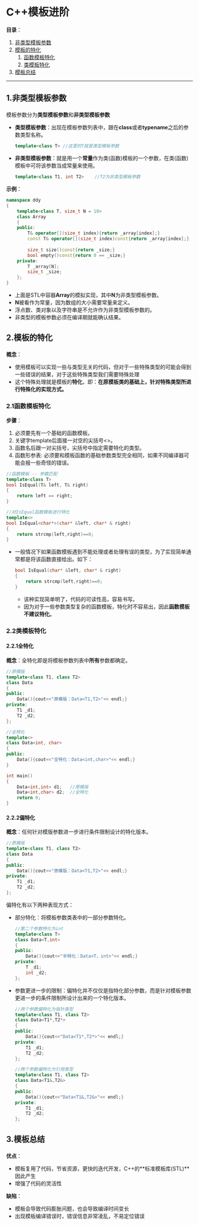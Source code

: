 # C++模板进阶

**目录**：

1. [非类型模板参数](#1.0)
2. [模板的特化](#2.0)
   1. [函数模板特化](#2.1)
   2. [类模板特化](#2.2)
3. [模板总结](#3.0)

---

## 1.非类型模板参数<p id="1.0"></p>

模板参数分为**类型模板参数**和**非类型模板参数**

+ **类型模板参数**：出现在模板参数列表中，跟在**class**或者**typename**之后的参数类型名称。

  ```cpp
  template<class T>	//这里的T就是类型模板参数
  ```

+ **非类型模板参数**：就是用一个**常量**作为类(函数)模板的一个参数，在类(函数)模板中可将该参数当成常量来使用。

  ```cpp
  template<class T1, int T2>	//T2为非类型模板参数 
  ```

**示例**：

```cpp
namespace ddy
{
    template<class T, size_t N = 10>
    class Array
    {
    public:
        T& operator[](size_t index){return _array[index];}
        const T& operator[](size_t index)const{return _array[index];}
        
        size_t size()const{return _size;}
        bool empty()const{return 0 == _size;}
	private:
        T _array[N];
        size_t _size;
    };
}
```

+ 上面是STL中容器**Array**的模拟实现，其中**N**为非类型模板参数。
+ **N**被看作为常量，因为数组的大小需要常量来定义。
+ 浮点数、类对象以及字符串是不允许作为非类型模板参数的。
+ 非类型的模板参数必须在编译期就能确认结果。

## 2.模板的特化<p id="2.0"></p>

**概念**：

+ 使用模板可以实现一些与类型无关的代码，但对于一些特殊类型的可能会得到一些错误的结果，对于这些特殊类型我们需要特殊处理
+ 这个特殊处理就是模板的**特化**，即：**在原模板类的基础上，针对特殊类型所进行特殊化的实现方式。**

### 2.1函数模板特化<p id="2.1"></p>

**步骤**：

1. 必须要先有一个基础的函数模板。
2. 关键字template后面接一对空的尖括号<>。
3. 函数名后跟一对尖括号，尖括号中指定需要特化的类型。
4. 函数形参表: 必须要和模板函数的基础参数类型完全相同，如果不同编译器可能会报一些奇怪的错误。

```cpp
//函数模板 -- 参数匹配
template<class T>
bool IsEqual(T& left, T& right)
{
    return left == right;
}

//对IsEqual函数模板进行特化
template<>
bool IsEqual<char*>(char* &left, char* & right)
{
    return strcmp(left,right)==0;
}
```

+ 一般情况下如果函数模板遇到不能处理或者处理有误的类型，为了实现简单通常都是将该函数直接给出。如下：

  ```cpp
  bool IsEqual(char* &left, char* & right)
  {
      return strcmp(left,right)==0;
  }
  ```

  + 该种实现简单明了，代码的可读性高，容易书写。
  + 因为对于一些参数类型复杂的函数模板，特化时不容易出，因此**函数模板不建议特化**。

### 2.2类模板特化<p id="2.2"></p>

#### 2.2.1全特化

**概念**：全特化即是将模板参数列表中**所有**参数都确定。

```cpp
//原模版
template<class T1, class T2>
class Data
{
public:
    Data(){cout<<"原模版：Data<T1,T2>"<< endl;}
private:
    T1 _d1;
    T2 _d2;
};

//全特化
template<>
class Data<int, char>
{
public:
    Data(){cout<<"全特化：Data<int,char>"<< endl;}
}

int main()
{
    Data<int,int> d1;	//原模版
    Data<int,char> d2;	//全特化
    return 0;
}
```

#### 2.2.2偏特化

**概念**：任何针对模版参数进一步进行条件限制设计的特化版本。

```cpp
//原模版
template<class T1, class T2>
class Data
{
public:
    Data(){cout<<"原模版：Data<T1,T2>"<< endl;}
private:
    T1 _d1;
    T2 _d2;
};
```

偏特化有以下两种表现方式：

+ 部分特化：将模板参数类表中的一部分参数特化。

  ```cpp
  //第二个参数特化为int
  template<class T>
  class Data<T,int>
  {
  public:
      Data(){cout<<"半特化：Data<T，int>"<< endl;}
  private:
      T _d1;
      int _d2;
  };
  ```

+ 参数更进一步的限制：偏特化并不仅仅是指特化部分参数，而是针对模板参数更进一步的条件限制所设计出来的一个特化版本。

  ```cpp
  //两个参数偏特化为指针类型
  template<class T1, class T2>
  class Data<T1*,T2*>
  {
  public:
      Data(){cout<<"Data<T1*,T2*>"<< endl;}
  private:
      T1 _d1;
      T2 _d2;
  };
  
  //两个参数偏特化为引用类型
  template<class T1, class T2>
  class Data<T1&,T2&>
  {
  public:
      Data(){cout<<"Data<T1&,T2&>"<< endl;}
  private:
      T1 _d1;
      T2 _d2;
  };
  ```

  

## 3.模板总结<p id="3.0"></p>

**优点**：

+ 模板复用了代码，节省资源，更快的迭代开发，C++的**标准模板库(STL)**因此产生
+ 增强了代码的灵活性

**缺陷**：

+ 模板会导致代码膨胀问题，也会导致编译时间变长
+ 出现模板编译错误时，错误信息非常凌乱，不易定位错误

